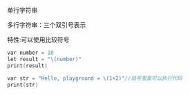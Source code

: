 单行字符串

多行字符串：三个双引号表示

特性:可以使用比较符号

```objectivec
var number = 10
let result = "\(number)" 
print(result)

var str = "Hello, playground = \(1+2)"//括号里面可以执行代码
print(str)
```